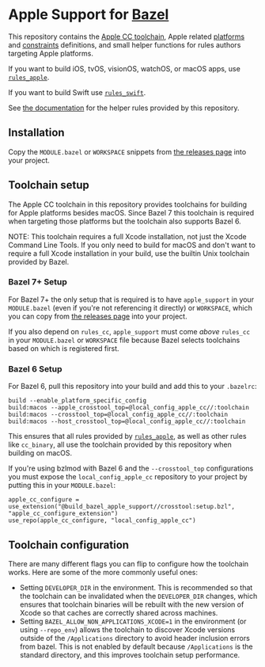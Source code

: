 # Apple Support for [Bazel](https://bazel.build)

This repository contains the [Apple CC toolchain](#toolchain-setup),
Apple related [platforms](platforms/BUILD) and
[constraints](constraints/BUILD) definitions, and small helper functions
for rules authors targeting Apple platforms.

If you want to build iOS, tvOS, visionOS, watchOS, or macOS apps, use
[`rules_apple`][rules_apple].

If you want to build Swift use
[`rules_swift`](https://github.com/bazelbuild/rules_swift).

See [the documentation](doc) for the helper rules provided by this
repository.

## Installation

Copy the `MODULE.bazel` or `WORKSPACE` snippets from [the releases
page](https://github.com/bazelbuild/apple_support/releases) into your
project.

## Toolchain setup

The Apple CC toolchain in this repository provides toolchains for
building for Apple platforms besides macOS. Since Bazel 7 this toolchain
is required when targeting those platforms but the toolchain also
supports Bazel 6.

NOTE: This toolchain requires a full Xcode installation, not just the
Xcode Command Line Tools. If you only need to build for macOS and don't
want to require a full Xcode installation in your build, use the builtin
Unix toolchain provided by Bazel.

### Bazel 7+ Setup

For Bazel 7+ the only setup that is required is to have `apple_support`
in your `MODULE.bazel` (even if you're not referencing it directly) or
`WORKSPACE`, which you can copy from [the releases
page](https://github.com/bazelbuild/apple_support/releases) into your
project.

If you also depend on `rules_cc`, `apple_support` must come _above_
`rules_cc` in your `MODULE.bazel` or `WORKSPACE` file because Bazel
selects toolchains based on which is registered first.

### Bazel 6 Setup

For Bazel 6, pull this repository into your build and add this to your
`.bazelrc`:

```bzl
build --enable_platform_specific_config
build:macos --apple_crosstool_top=@local_config_apple_cc//:toolchain
build:macos --crosstool_top=@local_config_apple_cc//:toolchain
build:macos --host_crosstool_top=@local_config_apple_cc//:toolchain
```

This ensures that all rules provided by [`rules_apple`][rules_apple], as
well as other rules like `cc_binary`, all use the toolchain provided by
this repository when building on macOS.

If you're using bzlmod with Bazel 6 and the `--crosstool_top`
configurations you must expose the `local_config_apple_cc` repository to
your project by putting this in your `MODULE.bazel`:

```bzl
apple_cc_configure = use_extension("@build_bazel_apple_support//crosstool:setup.bzl", "apple_cc_configure_extension")
use_repo(apple_cc_configure, "local_config_apple_cc")
```

## Toolchain configuration

There are many different flags you can flip to configure how the
toolchain works. Here are some of the more commonly useful ones:

- Setting `DEVELOPER_DIR` in the environment. This is recommended so
  that the toolchain can be invalidated when the `DEVELOPER_DIR`
  changes, which ensures that toolchain binaries will be rebuilt with
  the new version of Xcode so that caches are correctly shared across
  machines.
- Setting `BAZEL_ALLOW_NON_APPLICATIONS_XCODE=1` in the environment (or
  using `--repo_env`) allows the toolchain to discover Xcode versions
  outside of the `/Applications` directory to avoid header inclusion
  errors from bazel. This is not enabled by default because
  `/Applications` is the standard directory, and this improves toolchain
  setup performance.

[rules_apple]: https://github.com/bazelbuild/rules_apple

